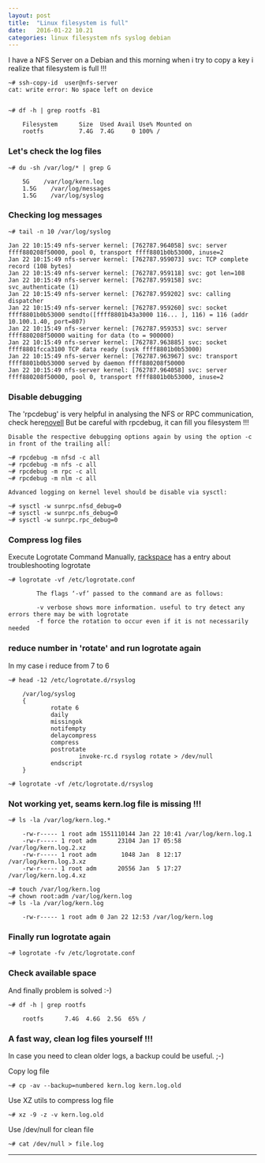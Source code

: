 ```yaml
---
layout: post
title:  "Linux filesystem is full"
date:   2016-01-22 10.21
categories: linux filesystem nfs syslog debian
---
```


I have a NFS Server on a Debian and this morning when i try to copy a key
i realize that filesystem is full !!! 


    ~# ssh-copy-id  user@nfs-server
    cat: write error: No space left on device


    ~# df -h | grep rootfs -B1

        Filesystem      Size  Used Avail Use% Mounted on
        rootfs          7.4G  7.4G     0 100% /

###  Let's check the log files

    ~# du -sh /var/log/* | grep G

        5G    /var/log/kern.log
        1.5G    /var/log/messages
        1.5G    /var/log/syslog 


### Checking log messages

    ~# tail -n 10 /var/log/syslog

    Jan 22 10:15:49 nfs-server kernel: [762787.964058] svc: server ffff880208f50000, pool 0, transport ffff8801b0b53000, inuse=2
    Jan 22 10:15:49 nfs-server kernel: [762787.959073] svc: TCP complete record (108 bytes)
    Jan 22 10:15:49 nfs-server kernel: [762787.959118] svc: got len=108
    Jan 22 10:15:49 nfs-server kernel: [762787.959158] svc: svc_authenticate (1)
    Jan 22 10:15:49 nfs-server kernel: [762787.959202] svc: calling dispatcher
    Jan 22 10:15:49 nfs-server kernel: [762787.959260] svc: socket ffff8801b0b53000 sendto([ffff8801b43a3000 116... ], 116) = 116 (addr 10.100.1.40, port=807)
    Jan 22 10:15:49 nfs-server kernel: [762787.959353] svc: server ffff880208f50000 waiting for data (to = 900000)
    Jan 22 10:15:49 nfs-server kernel: [762787.963885] svc: socket ffff8801fcca3100 TCP data ready (svsk ffff8801b0b53000)
    Jan 22 10:15:49 nfs-server kernel: [762787.963967] svc: transport ffff8801b0b53000 served by daemon ffff880208f50000
    Jan 22 10:15:49 nfs-server kernel: [762787.964058] svc: server ffff880208f50000, pool 0, transport ffff8801b0b53000, inuse=2
    
### Disable debugging
The 'rpcdebug' is very helpful in analysing the NFS or RPC communication, check here[novell]
But be careful with rpcdebug, it can fill you filesystem !!!

    Disable the respective debugging options again by using the option -c in front of the trailing all:

    ~# rpcdebug -m nfsd -c all
    ~# rpcdebug -m nfs -c all
    ~# rpcdebug -m rpc -c all
    ~# rpcdebug -m nlm -c all

    Advanced logging on kernel level should be disable via sysctl:

    ~# sysctl -w sunrpc.nfsd_debug=0
    ~# sysctl -w sunrpc.nfs_debug=0
    ~# sysctl -w sunrpc.rpc_debug=0

### Compress log files

Execute Logrotate Command Manually, [rackspace] has a entry about troubleshooting logrotate

    ~# logrotate -vf /etc/logrotate.conf

            The flags ‘-vf’ passed to the command are as follows:

            -v verbose shows more information. useful to try detect any errors there may be with logrotate
            -f force the rotation to occur even if it is not necessarily needed

### reduce number in 'rotate' and run logrotate again
In my case i reduce from 7 to 6

    ~# head -12 /etc/logrotate.d/rsyslog 

        /var/log/syslog
        {
                rotate 6
                daily
                missingok
                notifempty
                delaycompress
                compress
                postrotate
                        invoke-rc.d rsyslog rotate > /dev/null
                endscript
        }
    
    ~# logrotate -vf /etc/logrotate.d/rsyslog

### Not working yet, seams kern.log file is missing !!!

    ~# ls -la /var/log/kern.log.*                                                             

        -rw-r----- 1 root adm 1551110144 Jan 22 10:41 /var/log/kern.log.1
        -rw-r----- 1 root adm      23104 Jan 17 05:58 /var/log/kern.log.2.xz
        -rw-r----- 1 root adm       1048 Jan  8 12:17 /var/log/kern.log.3.xz
        -rw-r----- 1 root adm      20556 Jan  5 17:27 /var/log/kern.log.4.xz

    ~# touch /var/log/kern.log
    ~# chown root:adm /var/log/kern.log
    ~# ls -la /var/log/kern.log

        -rw-r----- 1 root adm 0 Jan 22 12:53 /var/log/kern.log

### Finally run logrotate again

    ~# logrotate -fv /etc/logrotate.conf


### Check available space
And finally problem is solved :-)

    ~# df -h | grep rootfs
    
        rootfs      7.4G  4.6G  2.5G  65% /


### A fast way, clean log files yourself !!!
In case you need to clean older logs, a backup could be useful. ;-)

Copy log file

    ~# cp -av --backup=numbered kern.log kern.log.old

Use XZ utils to compress log file

    ~# xz -9 -z -v kern.log.old

Use /dev/null for clean file

    ~# cat /dev/null > file.log




---
[novell]: <http://www.novell.com/support/kb/doc.php?id=7011571>
[rackspace]: <https://www.rackspace.com/knowledge_center/article/sample-logrotate-configuration-and-troubleshooting>

